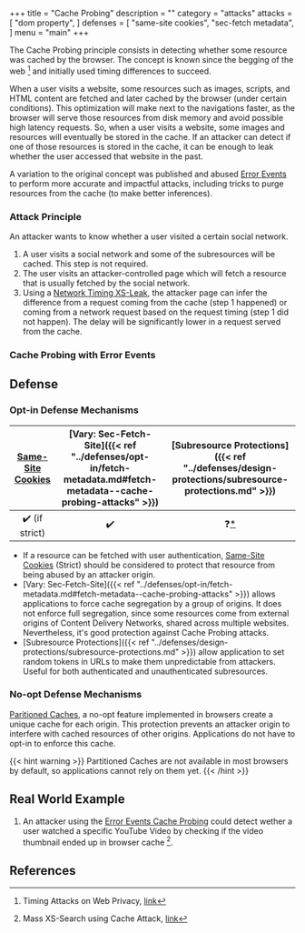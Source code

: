+++
title = "Cache Probing"
description = ""
category = "attacks"
attacks = [
    "dom property",
]
defenses = [
    "same-site cookies",
    "sec-fetch metadata",
]
menu = "main"
+++

The Cache Probing principle consists in detecting whether some resource was cached by the browser. The concept is known since the begging of the web [^4] and initially used timing differences to succeed. 

When a user visits a website, some resources such as images, scripts, and HTML content are fetched and later cached by the browser (under certain conditions). This optimization will make next to the navigations faster, as the browser will serve those resources from disk memory and avoid possible high latency requests. So, when a user visits a website, some images and resources will eventually be stored in the cache. If an attacker can detect if one of those resources is stored in the cache, it can be enough to leak whether the user accessed that website in the past. 

A variation to the original concept was published and abused [Error Events](https://TODO-REFFERSUBSECTIONBELLOW) to perform more accurate and impactful attacks, including tricks to purge resources from the cache (to make better inferences).

### Attack Principle

An attacker wants to know whether a user visited a certain social network.

1. A user visits a social network and some of the subresources will be cached. This step is not required.
2. The user visits an attacker-controlled page which will fetch a resource that is usually fetched by the social network. 
3. Using a [Network Timing XS-Leak](https://TODO), the attacker page can infer the difference from a request coming from the cache (step 1 happened) or coming from a network request based on the request timing (step 1 did not happen). The delay will be significantly lower in a request served from the cache.

### Cache Probing with Error Events




## Defense

### Opt-in Defense Mechanisms

| [Same-Site Cookies](https://TODO)   | [Vary: Sec-Fetch-Site]({{< ref "../defenses/opt-in/fetch-metadata.md#fetch-metadata--cache-probing-attacks" >}})  | [Subresource Protections]({{< ref "../defenses/design-protections/subresource-protections.md" >}}) |
|:---------------------------------:|:-------------------------------------:|:---------------------------------------:|
|        ✔️ (if strict)             |                  ✔️                   |   ❓[*](https://TODO-referdeploysectioninsubresourceprotection)   | 

- If a resource can be fetched with user authentication, [Same-Site Cookies](https://TODO) (Strict) should be considered to protect that resource from being abused by an attacker origin.
- [Vary: Sec-Fetch-Site]({{< ref "../defenses/opt-in/fetch-metadata.md#fetch-metadata--cache-probing-attacks" >}}) allows applications to force cache segregation by a group of origins. It does not enforce full segregation, since some resources come from external origins of Content Delivery Networks, shared across multiple websites. Nevertheless, it's good protection against Cache Probing attacks.
- [Subresource Protections]({{< ref "../defenses/design-protections/subresource-protections.md" >}}) allow application to set random tokens in URLs to make them unpredictable from attackers. Useful for both authenticated and unauthenticated subresources.

### No-opt Defense Mechanisms

[Paritioned Caches](https://TODO), a no-opt feature implemented in browsers create a unique cache for each origin. This protection prevents an attacker origin to interfere with cached resources of other origins. Applications do not have to opt-in to enforce this cache.

{{< hint warning >}}
Partitioned Caches are not available in most browsers by default, so applications cannot rely on them yet.
{{< /hint >}}

## Real World Example

1. An attacker using the [Error Events Cache Probing](https://TODO) could detect wether a user watched a specific YouTube Video by checking if the video thumbnail ended up in browser cache [^3].

## References

[^1]: Abusing HTTP Status Codes to Expose Private Information, [link](https://www.grepular.com/Abusing_HTTP_Status_Codes_to_Expose_Private_Information)
[^2]: HTTP Cache Cross-Site Leaks, [link](http://sirdarckcat.blogspot.com/2019/03/http-cache-cross-site-leaks.html)
[^3]: Mass XS-Search using Cache Attack, [link](https://terjanq.github.io/Bug-Bounty/Google/cache-attack-06jd2d2mz2r0/index.html#VIII-YouTube-watching-history)
[^4]: Timing Attacks on Web Privacy, [link](http://www.cs.jhu.edu/~fabian/courses/CS600.424/course_papers/webtiming.pdf)